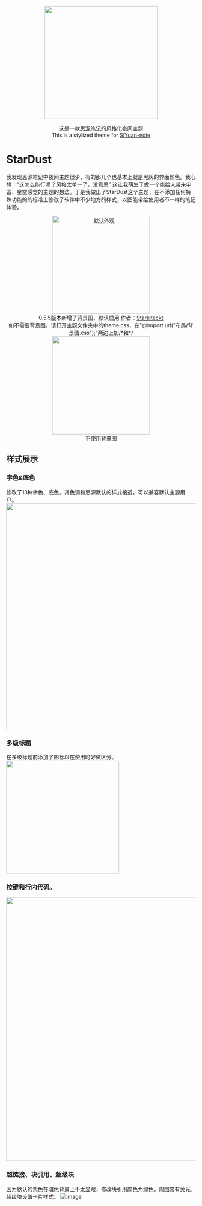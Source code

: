 <div align="center">

<img src="https://user-images.githubusercontent.com/114859111/224228577-081f6715-cf07-400e-a06a-c166ecafba63.png" width="300px"></br>

<p>这是一款<a href="https://github.com/siyuan-note/siyuan">思源笔记</a>的风格化夜间主题<br>This is a stylized theme for <a href="https://github.com/siyuan-note/siyuan">SiYuan-note</a></p>
</div>

# StarDust
我发现思源笔记中夜间主题很少，有的那几个也基本上就是黑灰的界面颜色。我心想：“这怎么能行呢？风格太单一了，没意思” 这让我萌生了做一个能给人带来宇宙、星空感觉的主题的想法。于是我做出了StarDust这个主题，在不添加任何特殊功能的的标准上修改了软件中不少地方的样式，以图能带给使用者不一样的笔记体验。<br>
<div align="center"><img title="默认外观" src="https://user-images.githubusercontent.com/114859111/219979262-c5a9c4d7-8745-4f03-80f2-58753b969ce4.png" height="260px"><br>0.5.5版本新增了背景图，默认启用    作者：<a href=https://www.artstation.com/starkiteckt">Starkiteckt</a><br>如不需要背景图，请打开主题文件夹中的theme.css，在"@import url("布局/背景图.css");"两边上加/*和*/</div>
<div align="center">
  <img src="https://user-images.githubusercontent.com/114859111/219979998-a51c1f6f-38c9-4174-a5ef-1c9e5e3c380e.png" height="260px"><br>
  不使用背景图
</div>

## 样式展示
### 字色&底色
修改了13种字色、底色。其色调和思源默认的样式接近，可以兼容默认主题用户。<br>
<img src="https://user-images.githubusercontent.com/114859111/217919440-9fefe541-9217-4d23-97c9-3185a3ac4fc8.png" width="600px">

### 多级标题
在多级标题前添加了图标以在使用时好做区分。<br>
<img src="https://user-images.githubusercontent.com/114859111/217919920-f291baab-f905-4444-b9af-df0cc23b9d7b.png" width="300px">

### 按键和行内代码。
<img src="https://user-images.githubusercontent.com/114859111/217919993-0d0ba23c-472e-404d-af0a-727f4bf0d294.png" width="700px">

### 超链接、块引用、超级块
因为默认的紫色在暗色背景上不太显眼，修改块引用颜色为绿色。周围带有荧光。超级块设置卡片样式。
![image](https://user-images.githubusercontent.com/114859111/217920394-1592ebab-1ae7-4ea9-9dd7-fbc5356843c0.png)
  

